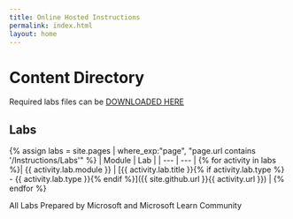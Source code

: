 ```yaml
---
title: Online Hosted Instructions
permalink: index.html
layout: home
---
```


# Content Directory

Required labs files can be [DOWNLOADED HERE](https://github.com/AceTheCloud/AZ-104.github.io/archive/master.zip)

## Labs

{% assign labs = site.pages | where_exp:"page", "page.url contains '/Instructions/Labs'" %}
| Module | Lab |
| --- | --- | 
{% for activity in labs  %}| {{ activity.lab.module }} | [{{ activity.lab.title }}{% if activity.lab.type %} - {{ activity.lab.type }}{% endif %}]({{ site.github.url }}{{ activity.url }}) |
{% endfor %}

All Labs Prepared by Microsoft and Microsoft Learn Community
